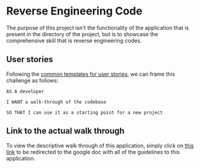 # Reverse Engineering Code

The purpose of this project isn't the functionality of the application that is present in the directory of the project, but is to showcase the comprehensive skill that is reverse engineering codes.

## User stories
Following the [common templates for user stories](https://en.wikipedia.org/wiki/User_story#Common_templates), we can frame this challenge as follows:

```
AS A developer

I WANT a walk-through of the codebase

SO THAT I can use it as a starting point for a new project
```
## Link to the actual walk through
To view the descriptive walk through of this application, simply click on [this link](https://docs.google.com/document/d/1NpwK_HPkts0BU95CUZ3s1wMc3y0Oq_JgW7k9CwPxjPc/edit?usp=sharing) to be redirected to the google doc with all of the guidelines to this application.

